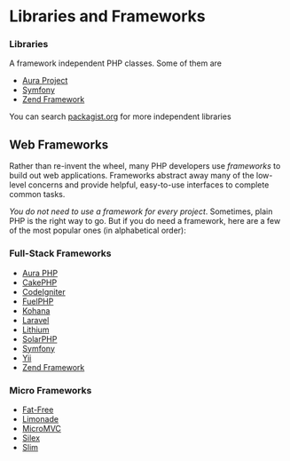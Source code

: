 # Libraries and Frameworks

### Libraries
A framework independent PHP classes. Some of them are 

* [Aura Project](https://github.com/auraphp)
* [Symfony](http://symfony.com/doc/current/components/index.html)
* [Zend Framework](http://framework.zend.com/)

You can search [packagist.org](http://packagist.org) for more independent libraries

## Web Frameworks

Rather than re-invent the wheel, many PHP developers use _frameworks_ to build out web applications. Frameworks abstract away many of the low-level concerns and provide helpful, easy-to-use interfaces to complete common tasks.

_You do not need to use a framework for every project_. Sometimes, plain PHP is the right way to go. But if you do need a framework, here are a few of the most popular ones (in alphabetical order):

### Full-Stack Frameworks

* [Aura PHP](https://github.com/auraphp/system)
* [CakePHP](http://cakephp.org/)
* [CodeIgniter](http://codeigniter.com/)
* [FuelPHP](http://fuelphp.com/)
* [Kohana](http://kohanaframework.org/)
* [Laravel](http://laravel.com/)
* [Lithium](http://lithify.me/)
* [SolarPHP](http://solarphp.com/)
* [Symfony](http://symfony.com/)
* [Yii](http://www.yiiframework.com/)
* [Zend Framework](http://framework.zend.com/)

### Micro Frameworks

* [Fat-Free](http://bcosca.github.com/fatfree/)
* [Limonade](http://limonade-php.github.com/)
* [MicroMVC](http://micromvc.com/)
* [Silex](http://silex.sensiolabs.org/)
* [Slim](http://www.slimframework.com/)
